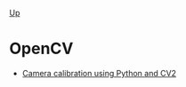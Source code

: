 [Up](../index.md)

# OpenCV

- [Camera calibration using Python and CV2](camera_calibration_using_python_and_cv2.md)
